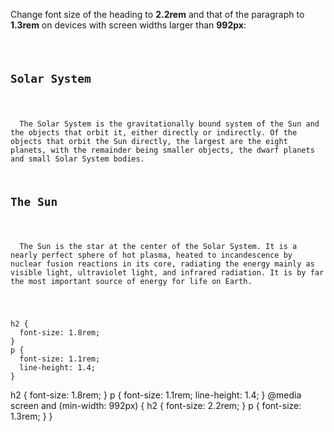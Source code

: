 Change font size of the
heading to **2.2rem** and that
of the paragraph to **1.3rem**
on devices with screen widths
larger than **992px**:

<codeblock language="css" type="exercise" testMode="fixedInput">
<code>
<panel language="html">
<h2>Solar System</h2>
<p>
  The Solar System is the gravitationally bound system of the Sun and the objects that orbit it, either directly or indirectly. Of the objects that orbit the Sun directly, the largest are the eight planets, with the remainder being smaller objects, the dwarf planets and small Solar System bodies.
</p>
<h2>The Sun</h2>
<p>
  The Sun is the star at the center of the Solar System. It is a nearly perfect sphere of hot plasma, heated to incandescence by nuclear fusion reactions in its core, radiating the energy mainly as visible light, ultraviolet light, and infrared radiation. It is by far the most important source of energy for life on Earth.
</p>
</panel>
<panel language="css">
h2 {
  font-size: 1.8rem;
}
p {
  font-size: 1.1rem;
  line-height: 1.4;
}
</panel>
</code>

<solution>
h2 {
  font-size: 1.8rem;
}
p {
  font-size: 1.1rem;
  line-height: 1.4;
}
@media screen and (min-width: 992px) {
  h2 {
    font-size: 2.2rem;
  }
  p {
    font-size: 1.3rem;
  }
}
</solution>
</codeblock>